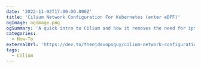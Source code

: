 ```yaml
---
date: '2022-11-02T17:00:00.000Z'
title: 'Cilium Network Configuration For Kubernetes (enter eBPF)'
ogImage: ogimage.png
ogSummary: 'A quick intro to Cilium and how it removes the need for iptables'
categories:
  - How-To
externalUrl: 'https://dev.to/thenjdevopsguy/cilium-network-configuration-for-kubernetes-enter-ebpf-4363'
tags:
  - Cilium
---
```

